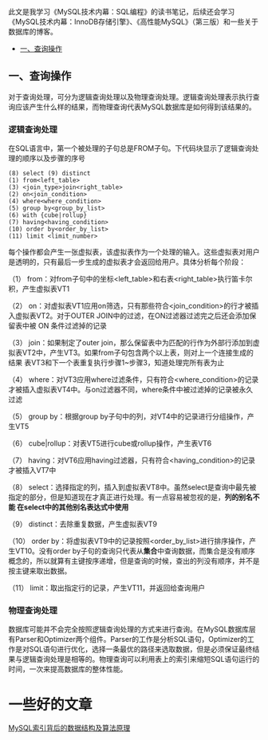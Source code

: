 此文是我学习《MySQL技术内幕：SQL编程》的读书笔记，后续还会学习《MySQL技术内幕：InnoDB存储引擎》、《高性能MySQL》（第三版）和一些关于数据库的博客。

* [一、查询操作](#一查询操作)

## 一、查询操作
对于查询处理，可分为逻辑查询处理以及物理查询处理。逻辑查询处理表示执行查询应该产生什么样的结果，而物理查询代表MySQL数据库是如何得到该结果的。
### 逻辑查询处理
在SQL语言中，第一个被处理的子句总是FROM子句。下代码块显示了逻辑查询处理的顺序以及步骤的序号

```
(8) select (9) distinct
(1) from<left_table>
(3) <join_type>join<right_table>
(2) on<join_condition>
(4) where<where_condition>
(5) group by<group_by_list>
(6) with {cube|rollup}
(7) having<having_condition>
(10) order by<order_by_list>
(11) limit <limit_number>
```
每个操作都会产生一张虚拟表，该虚拟表作为一个处理的输入。这些虚拟表对用户是透明的，只有最后一步生成的虚拟表才会返回给用户。具体分析每个阶段：

（1） from：对from子句中的坐标<left_table>和右表<right_table>执行笛卡尔积，产生虚拟表VT1

（2） on：对虚拟表VT1应用on筛选，只有那些符合<join_condition>的行才被插入虚拟表VT2。对于OUTER JOIN中的过滤，在ON过滤器过滤完之后还会添加保留表中被
ON
条件过滤掉的记录

（3） join：如果制定了outer join，那么保留表中为匹配的行作为外部行添加到虚拟表VT2中，产生VT3。如果from子句包含两个以上表，则对上一个连接生成的结果
表VT3和下一个表重复执行步骤1~步骤3，知道处理完所有表为止

（4） where：对VT3应用where过滤条件，只有符合<where_condition>的记录才被插入虚拟表VT4中。与on过滤器不同，where条件中被过滤掉的记录被永久过滤

（5） group by：根据group by子句中的列，对VT4中的记录进行分组操作，产生VT5

（6） cube|rollup：对表VT5进行cube或rollup操作，产生表VT6

（7） having：对VT6应用having过滤器，只有符合<having_condition>的记录才被插入VT7中

（8） select：选择指定的列，插入到虚拟表VT8中。虽然select是查询中最先被指定的部分，但是知道现在才真正进行处理。有一点容易被忽视的是，**列的别名不能
在select中的其他别名表达式中使用**

（9） distinct：去除重复数据，产生虚拟表VT9

（10） order by：将虚拟表VT9中的记录按照<order_by_list>进行排序操作，产生VT10。没有order by子句的查询只代表从**集合**中查询数据，而集合是没有顺序
概念的，所以就算有主键按序递增，但是查询的时候，查出的列没有顺序，并不是按主键来取出数据。

（11） limit：取出指定行的记录，产生VT11，并返回给查询用户

### 物理查询处理
数据库可能并不会完全按照逻辑查询处理的方式来进行查询。在MySQL数据库层有Parser和Optimizer两个组件。Parser的工作是分析SQL语句，Optimizer的工作是对SQL语句进行优化，选择一条最优的路径来选取数据，但是必须保证最终结果与逻辑查询处理是相等的。物理查询可以利用表上的索引来缩短SQL语句运行的时间，一次来提高数据库的整体性能。

# 一些好的文章
[MySQL索引背后的数据结构及算法原理](http://blog.codinglabs.org/articles/theory-of-mysql-index.html)
